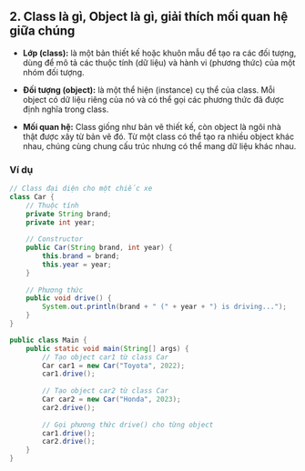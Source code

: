 ## 2. Class là gì, Object là gì, giải thích mối quan hệ giữa chúng

- **Lớp (class):** là một bản thiết kế hoặc khuôn mẫu để tạo ra các đối tượng, dùng để mô tả các thuộc tính (dữ liệu) và hành vi (phương thức) của một nhóm đối tượng.

- **Đối tượng (object):** là một thể hiện (instance) cụ thể của class. Mỗi object có dữ liệu riêng của nó và có thể gọi các phương thức đã được định nghĩa trong class.

- **Mối quan hệ:** Class giống như bản vẽ thiết kế, còn object là ngôi nhà thật được xây từ bản vẽ đó. Từ một class có thể tạo ra nhiều object khác nhau, chúng cùng chung cấu trúc nhưng có thể mang dữ liệu khác nhau.

### Ví dụ

```java
// Class đại diện cho một chiếc xe
class Car {
    // Thuộc tính
    private String brand;
    private int year;
    
    // Constructor
    public Car(String brand, int year) {
        this.brand = brand;
        this.year = year;
    }
    
    // Phương thức
    public void drive() {
        System.out.println(brand + " (" + year + ") is driving...");
    }
}

public class Main {
    public static void main(String[] args) {
        // Tạo object car1 từ class Car
        Car car1 = new Car("Toyota", 2022);
        car1.drive();
      
        // Tạo object car2 từ class Car
        Car car2 = new Car("Honda", 2023);
        car2.drive();
        
        // Gọi phương thức drive() cho từng object
        car1.drive(); 
        car2.drive();
    }
}
